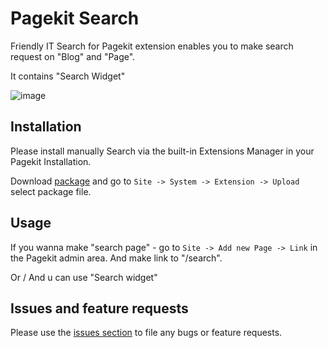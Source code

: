 # Pagekit Search

Friendly IT Search for Pagekit extension enables you to make search request on "Blog" and "Page".

It contains "Search Widget"

![image](http://search.friendly-it.ru/storage/searchscreenshot.jpg)

## Installation

Please install manually Search via the built-in Extensions Manager in your Pagekit Installation. 

Download [package](http://search.friendly-it.ru/releases/download/search/search-0.1.2.zip) and
go to `Site -> System -> Extension -> Upload` 
select package file.

## Usage
If you wanna make "search page" - go to `Site -> Add new Page -> Link` in the Pagekit admin area.
And make link to "/search".

Or / And u can use "Search widget" 

## Issues and feature requests

Please use the [issues section](https://github.com/neicv/pagekit-search/issues) to file any bugs or feature requests.
